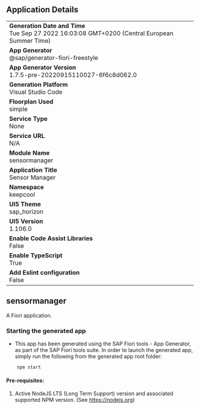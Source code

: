 ## Application Details
|               |
| ------------- |
|**Generation Date and Time**<br>Tue Sep 27 2022 16:03:08 GMT+0200 (Central European Summer Time)|
|**App Generator**<br>@sap/generator-fiori-freestyle|
|**App Generator Version**<br>1.7.5-pre-20220915110027-6f6c8d062.0|
|**Generation Platform**<br>Visual Studio Code|
|**Floorplan Used**<br>simple|
|**Service Type**<br>None|
|**Service URL**<br>N/A
|**Module Name**<br>sensormanager|
|**Application Title**<br>Sensor Manager|
|**Namespace**<br>keepcool|
|**UI5 Theme**<br>sap_horizon|
|**UI5 Version**<br>1.106.0|
|**Enable Code Assist Libraries**<br>False|
|**Enable TypeScript**<br>True|
|**Add Eslint configuration**<br>False|

## sensormanager

A Fiori application.

### Starting the generated app

-   This app has been generated using the SAP Fiori tools - App Generator, as part of the SAP Fiori tools suite.  In order to launch the generated app, simply run the following from the generated app root folder:

```
    npm start
```

#### Pre-requisites:

1. Active NodeJS LTS (Long Term Support) version and associated supported NPM version.  (See https://nodejs.org)


